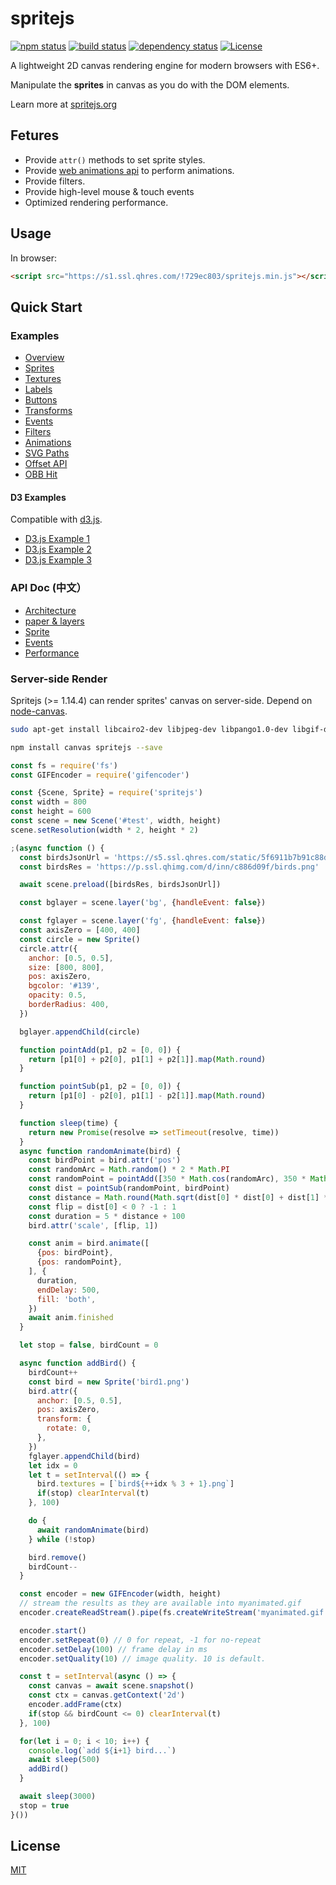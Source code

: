 # spritejs 

[![npm status](https://img.shields.io/npm/v/spritejs.svg)](https://www.npmjs.org/package/spritejs)
[![build status](https://api.travis-ci.org/spritejs/spritejs.svg?branch=master)](https://travis-ci.org/spritejs/spritejs) 
[![dependency status](https://david-dm.org/spritejs/spritejs.svg)](https://david-dm.org/spritejs/spritejs)
[![License](https://img.shields.io/npm/l/spritejs.svg)](LICENSE)

A lightweight 2D canvas rendering engine for modern browsers with ES6+.

Manipulate the **sprites** in canvas as you do with the DOM elements.

Learn more at [spritejs.org](http://spritejs.org/)

## Fetures

- Provide `attr()` methods to set sprite styles.
- Provide [web animations api](https://w3c.github.io/web-animations/#the-animation-interface
) to perform animations.
- Provide filters.
- Provide high-level mouse & touch events
- Optimized rendering performance.

## Usage

In browser:

```html
<script src="https://s1.ssl.qhres.com/!729ec803/spritejs.min.js"></script>
```

## Quick Start

### Examples

- [Overview](http://spritejs.org/)
- [Sprites](http://spritejs.org/#basic_sprites)
- [Textures](http://spritejs.org/#sprites_textures)
- [Labels](http://spritejs.org/#labels)
- [Buttons](http://spritejs.org/#buttons)
- [Transforms](http://spritejs.org/#sprites_transforms)
- [Events](http://spritejs.org/#sprite_events)
- [Filters](http://spritejs.org/#filters)
- [Animations](http://spritejs.org/#animations)
- [SVG Paths](http://spritejs.org/#svg_path)
- [Offset API](http://spritejs.org/#offset_api)
- [OBB Hit](http://spritejs.org/#obb)

#### D3 Examples

Compatible with [d3.js](https://github.com/d3/d3).

- [D3.js Example 1](http://spritejs.org/#d3)
- [D3.js Example 2](http://spritejs.org/#d3-2)
- [D3.js Example 3](http://spritejs.org/#d3-3)

### API Doc (中文）

- [Architecture](docs#整体结构)
- [paper & layers](docs#快速上手)
- [Sprite](docs#sprite-类结构)
- [Events](docs#事件机制)
- [Performance](docs#性能)

### Server-side Render

Spritejs (>= 1.14.4) can render sprites' canvas on server-side. Depend on [node-canvas](https://github.com/Automattic/node-canvas).

```bash
sudo apt-get install libcairo2-dev libjpeg-dev libpango1.0-dev libgif-dev build-essential g++
```

```bash
npm install canvas spritejs --save
```

```js
const fs = require('fs')
const GIFEncoder = require('gifencoder')

const {Scene, Sprite} = require('spritejs')
const width = 800
const height = 600
const scene = new Scene('#test', width, height)
scene.setResolution(width * 2, height * 2)

;(async function () {
  const birdsJsonUrl = 'https://s5.ssl.qhres.com/static/5f6911b7b91c88da.json'
  const birdsRes = 'https://p.ssl.qhimg.com/d/inn/c886d09f/birds.png'

  await scene.preload([birdsRes, birdsJsonUrl])

  const bglayer = scene.layer('bg', {handleEvent: false})

  const fglayer = scene.layer('fg', {handleEvent: false})
  const axisZero = [400, 400]
  const circle = new Sprite()
  circle.attr({
    anchor: [0.5, 0.5],
    size: [800, 800],
    pos: axisZero,
    bgcolor: '#139',
    opacity: 0.5,
    borderRadius: 400,
  })

  bglayer.appendChild(circle)

  function pointAdd(p1, p2 = [0, 0]) {
    return [p1[0] + p2[0], p1[1] + p2[1]].map(Math.round)
  }

  function pointSub(p1, p2 = [0, 0]) {
    return [p1[0] - p2[0], p1[1] - p2[1]].map(Math.round)
  }

  function sleep(time) {
    return new Promise(resolve => setTimeout(resolve, time))
  }
  async function randomAnimate(bird) {
    const birdPoint = bird.attr('pos')
    const randomArc = Math.random() * 2 * Math.PI
    const randomPoint = pointAdd([350 * Math.cos(randomArc), 350 * Math.sin(randomArc)], axisZero)  
    const dist = pointSub(randomPoint, birdPoint)
    const distance = Math.round(Math.sqrt(dist[0] * dist[0] + dist[1] * dist[1]))
    const flip = dist[0] < 0 ? -1 : 1
    const duration = 5 * distance + 100
    bird.attr('scale', [flip, 1])

    const anim = bird.animate([
      {pos: birdPoint},
      {pos: randomPoint},
    ], {
      duration,
      endDelay: 500,
      fill: 'both',
    })
    await anim.finished
  }

  let stop = false, birdCount = 0

  async function addBird() {
    birdCount++
    const bird = new Sprite('bird1.png')
    bird.attr({
      anchor: [0.5, 0.5],
      pos: axisZero,
      transform: {
        rotate: 0,
      },
    })
    fglayer.appendChild(bird)
    let idx = 0
    let t = setInterval(() => {
      bird.textures = [`bird${++idx % 3 + 1}.png`]
      if(stop) clearInterval(t)
    }, 100)

    do {
      await randomAnimate(bird)
    } while (!stop)

    bird.remove()
    birdCount--
  }

  const encoder = new GIFEncoder(width, height)
  // stream the results as they are available into myanimated.gif
  encoder.createReadStream().pipe(fs.createWriteStream('myanimated.gif'))

  encoder.start()
  encoder.setRepeat(0) // 0 for repeat, -1 for no-repeat
  encoder.setDelay(100) // frame delay in ms
  encoder.setQuality(10) // image quality. 10 is default.

  const t = setInterval(async () => {
    const canvas = await scene.snapshot()
    const ctx = canvas.getContext('2d')
    encoder.addFrame(ctx)
    if(stop && birdCount <= 0) clearInterval(t)
  }, 100)

  for(let i = 0; i < 10; i++) {
    console.log(`add ${i+1} bird...`)
    await sleep(500)
    addBird()
  }

  await sleep(3000)
  stop = true
}())
```

## License

[MIT](LICENSE)
